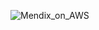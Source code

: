 ![Mendix_on_AWS](https://github.com/senad-d/Mendix-AWS/assets/112484166/c0763430-d49e-4ea1-9e54-6cb0a2a5b86c)
